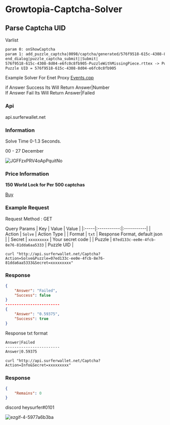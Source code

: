 # Growtopia-Captcha-Solver

## Parse Captcha UID


Varlist

```txt
param 0: onShowCaptcha
param 1: add_puzzle_captcha|0098/captcha/generated/576f9518-615c-4308-8d04-e6fc0c8fb905-PuzzleWithMissingPiece.rttex|0098/captcha/generated/576f9518-615c-4308-8d04-e6fc0c8fb905-TrimmedPuzzlePiece.rttex|ubistatic-a.akamaihd.net|200118|
end_dialog|puzzle_captcha_submit||Submit|
576f9518-615c-4308-8d04-e6fc0c8fb905-PuzzleWithMissingPiece.rttex -> Puzzle UID = 576f9518-615c-4308-8d04-e6fc0c8fb905
Puzzle UID = 576f9518-615c-4308-8d04-e6fc0c8fb905
```

Example Solver For Enet Proxy
<a href="https://github.com/heysurfer/EnetProxy/blob/main/proxy/events.cpp#L14">Events.cpp</a>

if Answer Success Its Will Return Answer|Number<br>
If Answer Fail Its Will Return Answer|Failed<br>

### Api
api.surferwallet.net

### Information
Solve Time 0-1.3 Seconds.<br>

00 - 27 December 

![JGFFzxPRV4oApPquitNo](https://user-images.githubusercontent.com/58826689/209679271-71afb7ae-67aa-4b63-97f4-5681cdb6fe0f.png)



### Price Information

<strong>150 World Lock for Per 500 captchas </strong>

<a href="http://surferwallet.net/SurferShop">Buy</a>


### Example Request
Request Method : GET

Query Params
| Key | Value | Value |
|:-----|:-----------:|:-----------|
| Action | `Solve` | Action Type |
| Format | `txt` | Response Format, default json |
| Secret | `xxxxxxxxx` | Your secret code |
| Puzzle | `07ed133c-ee0e-4fcb-8e76-81dda6aa5333` | Puzzle UID |

```curl "http://api.surferwallet.net/Captcha?Action=Solve&Puzzle=07ed133c-ee0e-4fcb-8e76-81dda6aa5333&Secret=xxxxxxxxx" ```
### Response
```json
{
    "Answer": "Failed",
    "Success": false
}
------------------------
{
    "Answer": "0.59375",
    "Success": true
}
```
Response txt format
```txt
Answer|Failed
------------------------
Answer|0.59375
```

```curl "http://api.surferwallet.net/Captcha?Action=Info&Secret=xxxxxxxxx" ```
### Response
```json
{
    "Remains": 0
}
```

discord heysurfer#0101

![ezgif-4-5977a6b3ba](https://user-images.githubusercontent.com/58826689/190183715-9171acf1-5ced-4df1-aeeb-b6c9d0f7139e.gif)
